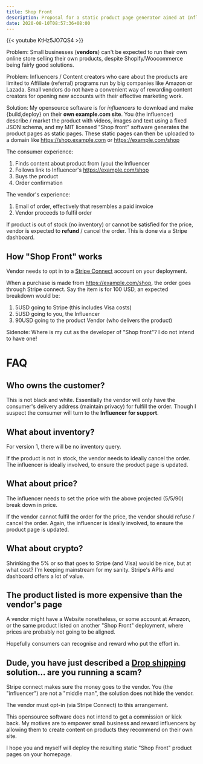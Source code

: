 ```yaml
---
title: Shop Front
description: Proposal for a static product page generator aimed at Influencers and small business vendors without online presences
date: 2020-08-10T08:57:36+08:00
---
```


{{< youtube KtHz5JO7QS4 >}}

Problem: Small businesses (**vendors**) can't be expected to run their own online
store selling their own products, despite Shopify/Woocommerce being fairly good
solutions.

Problem: Influencers / Content creators who care about the products are limited
to Affiliate (referral) programs run by big companies like Amazon or Lazada.
Small vendors do not have a convenient way of rewarding content creators for
opening new accounts with their effective marketing work.

Solution: My opensource software is for _influencers_ to download and make
{build,deploy} on their **own example.com site**. You (the influencer) describe
/ market the product with videos, images and text using a fixed JSON schema,
and my MIT licensed "Shop front" software generates the product pages as static
pages.  These static pages can then be uploaded to a domain like
https://shop.example.com or https://example.com/shop

The consumer experience:

1. Finds content about product from (you) the Influencer
2. Follows link to Influencer's https://example.com/shop
3. Buys the product
4. Order confirmation

The vendor's experience:

1. Email of order, effectively that resembles a paid invoice
2. Vendor proceeds to fulfil order

If product is out of stock (no inventory) or cannot be satisfied for the price,
vendor is expected to **refund** / cancel the order. This is done via a Stripe
dashboard.

## How "Shop Front" works

Vendor needs to opt in to a [Stripe Connect](https://stripe.com/en-sg/connect)
account on your deployment.

When a purchase is made from https://example.com/shop, the order goes through
Stripe connect. Say the item is for 100 USD, an expected breakdown would be:

1. 5USD going to Stripe (this includes Visa costs)
2. 5USD going to you, the Influencer
3. 90USD going to the product Vendor (who delivers the product)

Sidenote: Where is my cut as the developer of "Shop front"? I do not intend to have one!

# FAQ

## Who owns the customer?

This is not black and white. Essentially the vendor will only have the
consumer's delivery address (maintain privacy) for fulfill the order. Though I
suspect the consumer will turn to the **Influencer for support**.

## What about inventory?

For version 1, there will be no inventory query.

If the product is not in stock, the vendor needs to ideally cancel the order.
The influencer is ideally involved, to ensure the product page is updated.

## What about price?

The influencer needs to set the price with the above projected (5/5/90) break
down in price.

If the vendor cannot fulfil the order for the price, the vendor should refuse /
cancel the order. Again, the influencer is ideally involved, to ensure the
product page is updated.

## What about crypto?

Shrinking the 5% or so that goes to Stripe (and Visa) would be nice, but at
what cost? I'm keeping mainstream for my sanity. Stripe's APIs and dashboard
offers a lot of value.

## The product listed is more expensive than the vendor's page

A vendor might have a Website nonetheless, or some account at Amazon, or the
same product listed on another "Shop Front" deployment, where prices are
probably not going to be aligned.

Hopefully consumers can recognise and reward who put the effort in.

## Dude, you have just described a [Drop shipping](https://en.wikipedia.org/wiki/Drop_shipping) solution... are you running a scam?

Stripe connect makes sure the money goes to the vendor. You (the "influencer")
are not a "middle man", the solution does not hide the vendor.

The vendor must opt-in (via Stripe Connect) to this arrangement.

This opensource software does not intend to get a commission or kick back. My
motives are to empower small business and reward influencers by allowing them
to create content on products they recommend on their own site.

I hope you and myself will deploy the resulting static "Shop Front" product
pages on your homepage.

